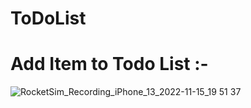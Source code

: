 # ToDoList
# Add Item to Todo List :-
![RocketSim_Recording_iPhone_13_2022-11-15_19 51 37](https://user-images.githubusercontent.com/57367756/202008373-c0d9e7a7-6873-4574-8777-160d45229427.gif)
